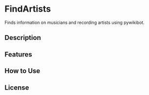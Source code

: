 # FindArtists
Finds information on musicians and recording artists using pywikibot.

## Description

## Features

## How to Use

## License
